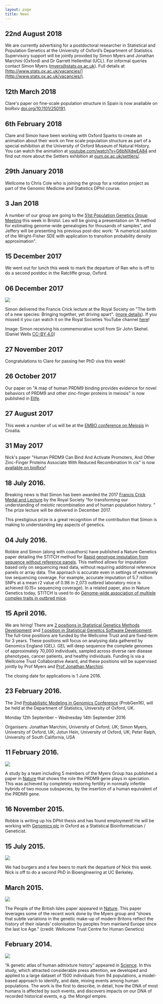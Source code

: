 ```yaml
---
layout: page
title: News
---
```


## 22nd August 2018
We are currently advertising for a postdoctoral researcher in Statistical and Population Genetics at the University of Oxford’s Department of Statistics. Supervisory support will be jointly provided by Simon Myers and Jonathan Marchini (Oxford) and Dr Garrett Hellenthal (UCL).
For informal queries contact Simon Myers ([myers@stats.ox.ac.uk](myers@stats.ox.ac.uk)). Full details at [http://www.stats.ox.ac.uk/vacancies/](http://www.stats.ox.ac.uk/vacancies/).

## 12th March 2018
Clare's paper on fine-scale population structure in Spain is now avaliable on bioRxiv [doi.org/10.1101/250191](https://doi.org/10.1101/250191).

## 6th February 2018
Clare and Simon have been working with Oxford Sparks to create an animation about their work on fine scale population structure as part of a special exhibition at the University of Oxford Museum of Natural History. You can watch the animation at [youtube.com/watch?v=G6bNXdwEA84](https://www.youtube.com/watch?v=G6bNXdwEA84) and find out more about the Settlers exhbition at [oum.ox.ac.uk/settlers/](http://www.oum.ox.ac.uk/settlers/).

## 29th January 2018
Wellcome to Chris Cole who is joining the group for a rotation project as part of the Genomic Medicine and Statistics DPhil course.

## 3 Jan 2018
A number of our group are going to the [51st Population Genetics Group Meeting](http://populationgeneticsgroup.org.uk) this week in Bristol. Leo will be giving a presentation on "A method for estimating genome-wide genealogies for thousands of samples", and Jeffery will be presenting his previous post-doc work: "A numerical solution of the Wright-Fisher SDE with application to transition probability density approximation".

## 15 December 2017
We went out for lunch this week to mark the departure of Ran who is off to do a second postdoc in the Ratcliffe group, Oxford.

## 06 December 2017
<span class="image right"><img src="images/simon-crick.jpg" /></span>

Simon delivered the Francis Crick lecture at the Royal Society on "The birth of a new species: Bringing together, yet driving apart". ([more details](https://royalsociety.org/science-events-and-lectures/2017/12/francis-crick-lecture/)). If you missed it you can watch it on the Royal Societies YouTube channel [here](https://www.youtube.com/watch?v=gKq-lIjP3BM)!

Image: Simon receiving his commemorative scroll from Sir John Skehel. (Daniel Wells [CC-BY 4.0](https://creativecommons.org/licenses/by/4.0/legalcode))

## 27 November 2017
Congratulations to Clare for passing her PhD viva this week!

## 26 October 2017
Our paper on "A map of human PRDM9 binding provides evidence for novel behaviors of PRDM9 and other zinc-finger proteins in meiosis" is now published in [Elife](https://doi.org/10.7554/eLife.28383).

## 27 August 2017
This week a number of us will be at the [EMBO conference on Meiosis](https://embo16-meiosis.irb.hr) in Croatia.

## 31 May 2017
Nick's paper "Human PRDM9 Can Bind And Activate Promoters, And Other Zinc-Finger Proteins Associate With Reduced Recombination In cis" is now [available on bioRxiv](https://doi.org/10.1101/144295)!

## 18 July 2016.
Breaking news is that Simon has been awarded the 2017 [Francis Crick Medal and Lecture](https://royalsociety.org/grants-schemes-awards/awards/francis-crick-lecture/) by the Royal Society “for transforming our understanding of meiotic recombination and of human population history. ” The prize lecture will be delivered in December 2017.

This prestigious prize is a great recognition of the contribution that Simon is making to understanding key aspects of genetics.

## 04 July 2016.
Robbie and Simon (along with coauthors) have published a Nature Genetics paper detailing the STITCH method for [Rapid genotype imputation from sequence without reference panels](http://www.nature.com/ng/journal/vaop/ncurrent/full/ng.3594.html). This method allows for imputation based only on sequencing read data, without requiring additional reference panels or array data. The approach is accurate even in settings of extremely low sequencing coverage. For example, accurate imputation of 5.7 million SNPs at a mean r2 value of 0.98 in 2,073 outbred laboratory mice is achieved (0.15× sequencing coverage). In a related paper, also in Nature Genetics today, STITCH is used to do [Genome-wide association of multiple complex traits in outbred mice](http://www.nature.com/ng/journal/vaop/ncurrent/full/ng.3595.html).

## 15 April 2016.
We are hiring! There are [2 positions in Statistical Genetics Methods Development](http://tinyurl.com/hy8gd7v) and  [1 position in Statistical Genetics Software Development](http://tinyurl.com/z3w3ttb). The full-time positions are funded by the Wellcome Trust and are fixed-term for 3 years. These positions will focus on analysing data gathered by Genomics England (GEL). GEL will deep sequence the complete genomes of approximately 70,000 individuals, sampled across diverse rare disease phenotypes, cancer patients, and healthy individuals. Funding is via a Wellcome Trust Collaborative Award, and these positions will be supervised jointly by Prof Myers and [Prof Jonathan Marchini](https://jmarchini.wordpress.com/).

The closing date for applications is 1 June 2016.

## 23 February 2016.
The 2nd [Probabilistic Modeling in Genomics Conference](http://www.stats.ox.ac.uk/events/probgen16) (ProbGen16), will be held at the Department of Statistics, University of Oxford, UK.

Monday 12th September – Wednesday 14th September 2016

Organisers: Jonathan Marchini, University of Oxford, UK; Simon Myers, University of Oxford, UK; Jotun Hein, University of Oxford, UK; Peter Ralph, University of South California, USA

## 11 February 2016.

<span class="image left"><img src="images/humanizing_prdm9.jpg" /></span>

A study by a team including 5 members of the Myers Group has published a paper in [Nature](http://www.nature.com/nature/journal/v530/n7589/full/nature16931.html) that shows the role the PRDM9 gene plays in speciation. This was achieved by completely restoring fertility in normally infertile hybrids of two mouse subspecies, by the insertion of a human equivalent of the PRDM9 gene.

## 16 November 2015.
Robbie is writing up his DPhil thesis and has found employment! He will be working with [Genomics plc](http://www.genomicsplc.com/) in Oxford as a Statistical Bioinformatician / Geneticist.

## 15 July 2015.

<span class="image left"><img src="images/image5.jpg" /></span>

We had burgers and a few beers to mark the departure of Nick this week. Nick is off to do a second PhD in Bioengineering at UC Berkeley.

## March 2015.

<span class="image left"><img src="images/pobi-map.jpeg" /></span>

The People of the British Isles paper appeared in [Nature](http://www.nature.com/nature/journal/v519/n7543/full/nature14230.html). This paper leverages some of the recent work done by the Myers group and “shows that subtle variations in the genetic make-up of modern Britons reflect the history of their islands’ colonisation by peoples from mainland Europe since the last Ice Age.” (credit: Wellcome Trust Centre for Human Genetics)

## February 2014.

<span class="image left"><img src="images/feb14.png" /></span>

“A genetic atlas of human admixture history” appeared in [Science](http://www.sciencemag.org/content/343/6172/747). In this study, which attracted considerable press attention, we developed and applied to a large dataset of 1500 individuals from 94 populations, a model-based approach to identify, and date, mixing events among human populations. The work is the first to describe, in detail, how the DNA of most humans is affected by such events, and discovers impacts on our DNA of recorded historical events, e.g. the Mongol empire.

